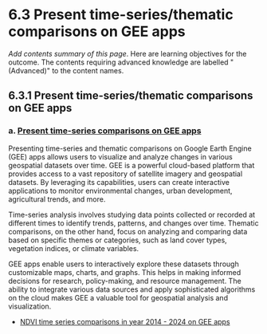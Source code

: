 # 6.3 Present time-series/thematic comparisons on GEE apps

*Add contents summary of this page*. Here are learning objectives for the outcome. The contents requiring advanced knowledge are labelled "(Advanced)" to the content names.


## 6.3.1 Present time-series/thematic comparisons on GEE apps

### a. [Present time-series comparisons on GEE apps](https://chatgpt.com/share/a495e0cf-2188-4e56-86bd-e9f9124b8c14)

Presenting time-series and thematic comparisons on Google Earth Engine (GEE) apps allows users to visualize and analyze changes in various geospatial datasets over time. GEE is a powerful cloud-based platform that provides access to a vast repository of satellite imagery and geospatial datasets. By leveraging its capabilities, users can create interactive applications to monitor environmental changes, urban development, agricultural trends, and more.

Time-series analysis involves studying data points collected or recorded at different times to identify trends, patterns, and changes over time. Thematic comparisons, on the other hand, focus on analyzing and comparing data based on specific themes or categories, such as land cover types, vegetation indices, or climate variables.

GEE apps enable users to interactively explore these datasets through customizable maps, charts, and graphs. This helps in making informed decisions for research, policy-making, and resource management. The ability to integrate various data sources and apply sophisticated algorithms on the cloud makes GEE a valuable tool for geospatial analysis and visualization.

- [NDVI time series comparisons in year 2014 - 2024 on GEE apps](https://arissara.users.earthengine.app/view/time-series-ndvi-arabian-gulf)


```python

```
